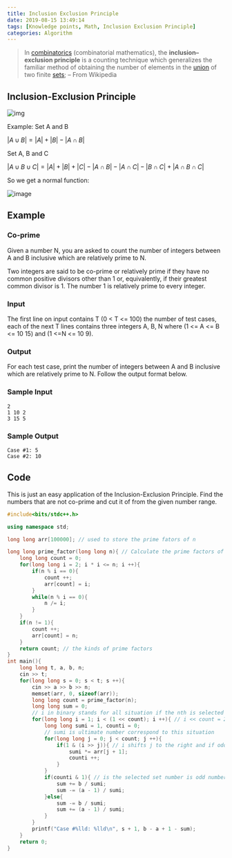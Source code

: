 ```yaml
---
title: Inclusion Exclusion Principle
date: 2019-08-15 13:49:14
tags: [Knowledge points, Math, Inclusion Exclusion Principle]
categories: Algorithm
---
```


>  In [combinatorics](https://en.wikipedia.org/wiki/Combinatorics) (combinatorial mathematics), the **inclusion–exclusion principle** is a counting technique which generalizes the familiar method of obtaining the number of elements in the [union](https://en.wikipedia.org/wiki/Union_(set_theory)) of two finite [sets](https://en.wikipedia.org/wiki/Set_(mathematics)); – From Wikipedia

<!--more-->

## Inclusion-Exclusion Principle

![img](https://upload.wikimedia.org/wikipedia/commons/thumb/4/42/Inclusion-exclusion.svg/220px-Inclusion-exclusion.svg.png)

Example: Set A and B

$|A∪B|=|A|+|B|−|A∩B|$

Set A, B and C

$|A∪B∪C|=|A|+|B|+|C|−|A∩B|−|A∩C|−|B∩C|+|A∩B∩C|$

So we get a normal function:



![image](https://imgconvert.csdnimg.cn/aHR0cHM6Ly9nc3MyLmJkc3RhdGljLmNvbS85Zm8zZFNhZ194STRraEdrcG9XSzFIRjZoaHkvYmFpa2UvcyUzRDU5Mi9zaWduPTNlZjFmZmJmMWZkOGJjM2VjMjA4MDZjM2IwOGFhNmM4LzBmZjQxYmQ1YWQ2ZWRkYzQwM2FhZmU3ZTNmZGJiNmZkNTM2NjMzZTEuanBn)

## Example

### Co-prime

Given a number N, you are asked to count the number of integers between A and B inclusive which are relatively prime to N. 

Two integers are said to be co-prime or relatively prime if they have no common positive divisors other than 1 or, equivalently, if their greatest common divisor is 1. The number 1 is relatively prime to every integer.

### Input

 The first line on input contains T (0 < T <= 100) the number of test cases, each of the next T lines contains three integers A, B, N where (1 <= A <= B <= 10 15) and (1 <=N <= 10 9).

### Output

 For each test case, print the number of integers between A and B inclusive which are relatively prime to N. Follow the output format below.

### Sample Input

```
2
1 10 2
3 15 5
```

### Sample Output

```
Case #1: 5
Case #2: 10
```

## Code

This is just an easy application of the Inclusion-Exclusion Principle. Find the numbers that are not co-prime and cut it of from the given number range.

```C++
#include<bits/stdc++.h>

using namespace std;

long long arr[100000]; // used to store the prime fators of n

long long prime_factor(long long n){ // Calculate the prime factors of n
	long long count = 0;
	for(long long i = 2; i * i <= n; i ++){
		if(n % i == 0){
			count ++;
			arr[count] = i;
		}
		while(n % i == 0){
			n /= i;
		}
	}
	if(n != 1){
		count ++;
		arr[count] = n;
	}
	return count; // the kinds of prime factors 
}
int main(){
	long long t, a, b, n;
	cin >> t;
	for(long long s = 0; s < t; s ++){
		cin >> a >> b >> n;
		memset(arr, 0, sizeof(arr));
		long long count = prime_factor(n);
		long long sum = 0; 
        // i in binary stands for all situation if the nth is selected
		for(long long i = 1; i < (1 << count); i ++){ // i << count = 2^count
			long long sumi = 1, counti = 0; 
            // sumi is ultimate number correspond to this situation
			for(long long j = 0; j < count; j ++){
				if(1 & (i >> j)){ // i shifts j to the right and if odd number
					sumi *= arr[j + 1];
					counti ++;
				}
			}
			if(counti & 1){ // is the selected set number is odd number
				sum += b / sumi;
				sum -= (a - 1) / sumi;
			}else{
				sum -= b / sumi;
				sum += (a - 1) / sumi;
			}
		}
		printf("Case #%lld: %lld\n", s + 1, b - a + 1 - sum);
	}
	return 0;
}
```